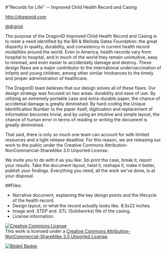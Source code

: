 #"Records for Life" -- Improved Child Health Record and Casing

http://dragonid.com

[@drgnid](https://twitter.com/drgnid).

The purpose of the DragonID Improved Child Health Record and Casing is 
to meet a need identified by the Bill & Melinda Gates Foundation: the great disparity 
in quality, durability, and consistency in current health record modalities around the world. 
Even in America, health records vary from hospital to hospital, and in much of the world they 
remain unintuitive, easy to misread, and even easier to accidentally damage and destroy. 
These design flaws are a major contributor to the international undervaccination of infants 
and young children, among other similar hindrances to the timely and proper administration 
of healthcare.

The DragonID team believes that our design solves all of these flaws. 
Our design strategy was focused on two areas: durability and ease of use. By utilizing an 
extremely portable case and extra-durable paper, the chance of accidental damage is greatly 
diminished. By hard-coding the Unique Identification Number to the paper itself, 
digitization and replacement of information becomes trivial, and by using an intuitive and simple 
layout, the chance of human error in terms of reading or writing the document is greatly 
diminished.

That said, there is only so much one team can account for with limited 
resources and a tight release deadline. For this reason, we are releasing our work to the 
public under the Creative Commons Attribution-NonCommercial-ShareAlike 3.0 Unported License.

We invite you to do with it as you like: 3d-print the case, break it, 
report your results. Take the document layout, twist it, reshape it, make it better, publish your 
findings. Everything you need, all the work we've done, is at your disposal.

##Files:

  - Narrative document, explaining the key design points and the lifecycle of the health record.
  - Design layout, or what the record actually looks like. 8.5x22 inches.
  - Image and .STEP and .STL (Solidworks) file of the casing.
  - License information.

<a rel="license" href="http://creativecommons.org/licenses/by-nc-sa/3.0/deed.en_US"><img alt="Creative Commons License" style="border-width:0" src="http://i.creativecommons.org/l/by-nc-sa/3.0/88x31.png" /></a><br />This work is licensed under a <a rel="license" href="http://creativecommons.org/licenses/by-nc-sa/3.0/deed.en_US">Creative Commons Attribution-NonCommercial-ShareAlike 3.0 Unported License</a>.

[![Bitdeli Badge](https://d2weczhvl823v0.cloudfront.net/DragonID/health-records/trend.png)](https://bitdeli.com/free "Bitdeli Badge")

